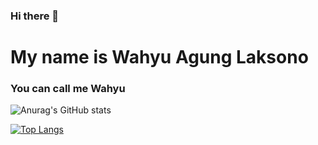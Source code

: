 ### Hi there 👋

# My name is Wahyu Agung Laksono
### You can call me Wahyu

![Anurag's GitHub stats](https://github-readme-stats.vercel.app/api?username=wahyall&show_icons=true&theme=nightowl)

[![Top Langs](https://github-readme-stats.vercel.app/api/top-langs/?username=wahyall&theme=nightowl)](https://github.com/anuraghazra/github-readme-stats)
